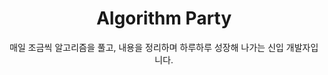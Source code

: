 <div align="center"> <h1> Algorithm Party</h1> </div>
  
<div align="center"> 매일 조금씩 알고리즘을 풀고, 내용을 정리하며 하루하루 성장해 나가는 신입 개발자입니다.</div>
